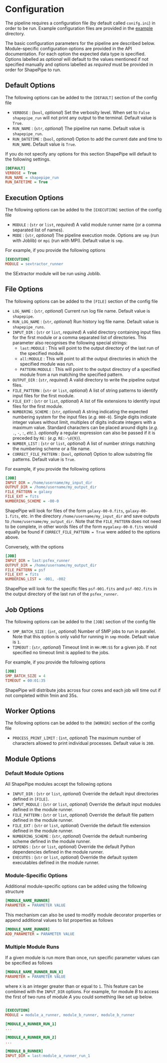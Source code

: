 # Configuration

The pipeline requires a configuration file (by default called `conifg.ini`)
in order to be run. Example configuration files are provided in the
[example](https://github.com/CosmoStat/shapepipe/tree/develop/example)
directory.

The basic configuration parameters for the pipeline are described below.
Module-specific configuration options are provided in the API documentation.
For each option the expected data type is specified. Options labelled as
*optional* will default to the values mentioned if not specified manually and
options labelled as *required* must be provided in order for ShapePipe to
run.

## Default Options

The following options can be added to the `[DEFAULT]` section of the config
file

- `VERBOSE` : (`bool`, *optional*) Set the verbosity level. When set to `False`
  `shapepipe_run` will not print any output to the terminal. Default value is
  `True`.
- `RUN_NAME` : (`str`, *optional*) The pipeline run name. Default value is
  `shapepipe_run`.
- `RUN_DATETIME` : (`bool`, *optional*) Option to add the current date and time
  to `RUN_NAME`. Default value is `True`.

If you do not specify any options for this section ShapePipe will default to
the following settings.

```ini
[DEFAULT]
VERBOSE = True
RUN_NAME = shapepipe_run
RUN_DATETIME = True
```

## Execution Options

The following options can be added to the `[EXECUTION]` section of the config
file

- `MODULE` : (`str` or `list`, *required*) A valid module runner name (or a
  comma separated list of names).
- `MODE` : (`str`, *optional*) The pipeline execution mode. Options are `smp`
  (run with Joblib) or `mpi` (run with MPI). Default value is `smp`.

For example, if you provide the following options

```ini
[EXECUTION]
MODULE = sextractor_runner
```

the SExtractor module will be run using Joblib.

## File Options

The following options can be added to the `[FILE]` section of the config file

- `LOG_NAME` : (`str`, *optional*) Current run log file name. Default value is
  `shapepipe`.
- `RUN_LOG_NAME` : (`str`, *optional*) Run history log file name. Default value
  is `shapepipe_runs`.
- `INPUT_DIR` : (`str` or `list`, *required*) A valid directory containing
  input files for the first module or a comma separated list of directories.
  This parameter also recognises the following special strings:
   - `last:MODULE` : This will point to the output directory of the last run of
   the specified module.
   - `all:MODULE` : This will point to all the output directories in which the
   specified module was run.
   - `PATTERN:MODULE` : This will point to the output directory of a specified
   module from a run matching the specified pattern.
- `OUTPUT_DIR` : (`str`, *required*) A valid directory to write the pipeline
  output files.
- `FILE_PATTERN` : (`str` or `list`, *optional*) A list of string patterns to
  identify input files for the first module.
- `FILE_EXT` : (`str` or `list`, *optional*) A list of file extensions to
  identify input files for the first module.
- `NUMBERING_SCHEME` : (`str`, *optional*) A string indicating the expected
  numbering system for the input files (*e.g.* `000-0`). Single digits indicate
  integer values without limit, multiples of digits indicate integers with a
  maximum value. Standard characters can be placed around digits
  (*e.g.* `.`, `-`, `:`, *etc.*). *optional*ly a regular expression can also be
  passed if it is preceded by `RE:` (*e.g.* `RE:-\d{9}`).
- `NUMBER_LIST` : (`str` or `list`, *optional*) A list of number strings
  matching the numbering scheme or a file name.
- `CORRECT_FILE_PATTERN` : (`bool`, *optional*) Option to allow substring file
  patterns. Default value is `True`.

For example, if you provide the following options

```ini
[JOB]
INPUT_DIR = /home/username/my_input_dir
OUTPUT_DIR = /home/username/my_output_dir
FILE_PATTERN = galaxy
FILE_EXT = fits
NUMBERING_SCHEME = -00-0
```

ShapePipe will look for files of the form `galaxy-00-0.fits`,
`galaxy-00-1.fits`, etc. in the directory `/home/username/my_input_dir` and
save outputs to `/home/username/my_output_dir`. Note that the `FILE_PATTERN`
does not need to be complete, in other words files of the form
`mygalaxy-00-0.fits` would equally be found if `CORRECT_FILE_PATTERN = True`
were added to the options above.

Conversely, with the options

```ini
[JOB]
INPUT_DIR = last:psfex_runner
OUTPUT_DIR = /home/username/my_output_dir
FILE_PATTERN = psf
FILE_EXT = fits
NUMBERING_LIST = -001, -002
```

ShapePipe will look for the specific files `psf-001.fits` and `psf-002.fits`
in the output directory of the last run of the `psfex_runner`.

## Job Options

The following options can be added to the `[JOB]` section of the config file

- `SMP_BATCH_SIZE` : (`int`, *optional*) Number of SMP jobs to run in parallel.
  Note that this option is only valid for running in `smp` mode. Default value
  is `1`.
- `TIMEOUT` : (`str`, *optional*) Timeout limit in `HH:MM:SS` for a given job.
  If not specified no timeout limit is applied to the jobs.

For example, if you provide the following options

```ini
[JOB]
SMP_BATCH_SIZE = 4
TIMEOUT = 00:01:35
```

ShapePipe will distribute jobs across four cores and each job will time out
if not completed within 1min and 35s.

## Worker Options

The following options can be added to the `[WORKER]` section of the config file

- `PROCESS_PRINT_LIMIT` : (`int`, *optional*) The maximum number of characters
  allowed to print individual processes. Default value is `200`.

## Module Options

### Default Module Options

All ShapePipe modules accept the following options

- `INPUT_DIR` : (`str` or `list`, *optional*) Override the default input
  directories defined in `[FILE]`.
- `INPUT_MODULE` : (`str` or `list`, *optional*) Override the default input
  modules defined in the module runner.
- `FILE_PATTERN` : (`str` or `list`, *optional*) Override the default file
  pattern defined in the module runner.
- `FILE_EXT` : (`str` or `list`, *optional*) Override the default file
  extension defined in the module runner.
- `NUMBERING_SCHEME` : (`str`, *optional*) Override the default numbering
  scheme defined in the module runner.
- `DEPENDS` : (`str` or `list`, *optional*) Override the default Python
  dependencies defined in the module runner.
- `EXECUTES` : (`str` or `list`, *optional*) Override the default system
  executables defined in the module runner.

### Module-Specific Options

Additional module-specific options can be added using the following structure

```ini
[MODULE_NAME_RUNNER]
PARAMETER = PARAMETER VALUE
```

This mechanism can also be used to modify module decorator properties or append
additional values to list properties as follows

```ini
[MODULE_NAME_RUNNER]
ADD_PARAMETER = PARAMETER VALUE
```

### Multiple Module Runs

If a given module is run more than once, run specific parameter values can be
specified as follows

```ini
[MODULE_NAME_RUNNER_RUN_X]
PARAMETER = PARAMETER VALUE
```

where ``X`` is an integer greater than or equal to ``1``. This feature can be combined with the ``INPUT_DIR`` options. For example, for module *B* to access the first of two runs of module *A* you could something like set up below.

```ini

[EXECUTION]
MODULE = module_a_runner, module_b_runner, module_b_runner

[MODULE_A_RUNNER_RUN_1]
...

[MODULE_A_RUNNER_RUN_2]
...

[MODULE_B_RUNNER]
INPUT_DIR = last:module_a_runner_run_1

```
